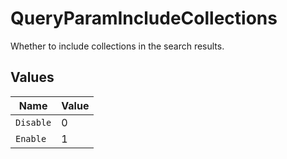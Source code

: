 # QueryParamIncludeCollections

Whether to include collections in the search results.


## Values

| Name      | Value     |
| --------- | --------- |
| `Disable` | 0         |
| `Enable`  | 1         |